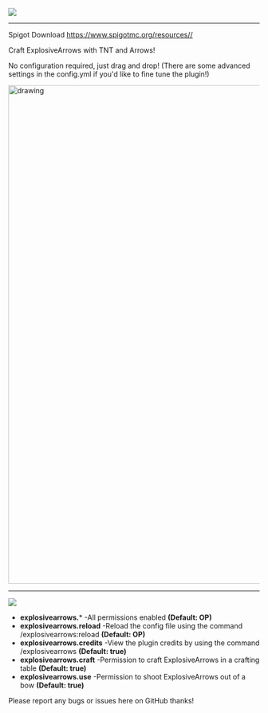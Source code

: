 [![](https://web.blujay.xyz/images/ExplosiveArrows.png)](https://www.spigotmc.org/resources//)

------------

Spigot Download https://www.spigotmc.org/resources//

Craft ExplosiveArrows with TNT and Arrows!

No configuration required, just drag and drop!
(There are some advanced settings in the config.yml if you\'d like to fine tune the plugin!)

<img src="https://web.blujay.xyz/images/ExplosiveArrows.gif" alt="drawing" width="1000"/>

------------

![](https://web.blujay.xyz/images/Permissions.png)
- **explosivearrows.**\* -All permissions enabled **(Default: OP)**
- **explosivearrows.reload** -Reload the config file using the command /explosivearrows:reload **(Default: OP)**
- **explosivearrows.credits** -View the plugin credits by using the command /explosivearrows **(Default: true)**
- **explosivearrows.craft** -Permission to craft ExplosiveArrows in a crafting table **(Default: true)**
- **explosivearrows.use** -Permission to shoot ExplosiveArrows out of a bow **(Default: true)**

Please report any bugs or issues here on GitHub thanks!
